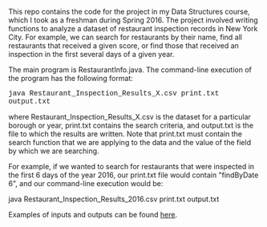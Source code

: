 This repo contains the code for the project in my Data Structures course, which I took as a freshman during Spring 2016. The project involved writing functions to analyze a dataset of restaurant inspection records in New York City. For example, we can search for restaurants by their name, find all restaurants that received a given score, or find those that received an inspection in the first several days of a given year.

The main program is RestaurantInfo.java. The command-line execution of the program has the following format:

<span style="font-family: courier">java Restaurant_Inspection_Results_X.csv print.txt output.txt</span>

where Restaurant_Inspection_Results_X.csv is the dataset for a particular borough or year, print.txt contains the search criteria, and output.txt is the file to which the results are written. Note that print.txt must contain the search function that we are applying to the data and the value of the field by which we are searching.

For example, if we wanted to search for restaurants that were inspected in the first 6 days of the year 2016, our print.txt file would contain "findByDate 6", and our command-line execution would be:

java Restaurant_Inspection_Results_2016.csv print.txt output.txt

Examples of inputs and outputs can be found [here](example_commands).
